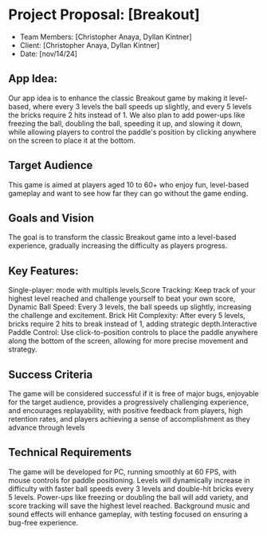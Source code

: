 # Project Proposal: [Breakout]

- Team Members: [Christopher Anaya, Dyllan Kintner]
- Client: [Christopher Anaya, Dyllan Kintner]
- Date: [nov/14/24]

## App Idea:
 Our app idea is to enhance the classic Breakout game by making it level-based, where every 3 levels the ball speeds up slightly, and every 5 levels the bricks require 2 hits instead of 1. We also plan to add power-ups like freezing the ball, doubling the ball, speeding it up, and slowing it down, while allowing players to control the paddle's position by clicking anywhere on the screen to place it at the bottom.

## Target Audience
This game is aimed at players aged 10 to 60+ who enjoy fun, level-based gameplay and want to see how far they can go without the game ending.

## Goals and Vision
The goal is to transform the classic Breakout game into a level-based experience, gradually increasing the difficulty as players progress.

## Key Features:
Single-player: mode with multipls levels,Score Tracking: Keep track of your highest level reached and challenge yourself to beat your own score, Dynamic Ball Speed: Every 3 levels, the ball speeds up slightly, increasing the challenge and excitement. Brick Hit Complexity: After every 5 levels, bricks require 2 hits to break instead of 1, adding strategic depth.Interactive Paddle Control: Use click-to-position controls to place the paddle anywhere along the bottom of the screen, allowing for more precise movement and strategy.

## Success Criteria
The game will be considered successful if it is free of major bugs, enjoyable for the target audience, provides a progressively challenging experience, and encourages replayability, with positive feedback from players, high retention rates, and players achieving a sense of accomplishment as they advance through levels

## Technical Requirements
The game will be developed for PC, running smoothly at 60 FPS, with mouse controls for paddle positioning. Levels will dynamically increase in difficulty with faster ball speeds every 3 levels and double-hit bricks every 5 levels. Power-ups like freezing or doubling the ball will add variety, and score tracking will save the highest level reached. Background music and sound effects will enhance gameplay, with testing focused on ensuring a bug-free experience.